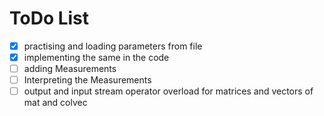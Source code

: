 # ToDo List

- [x] practising and loading parameters from file
- [x] implementing the same in the code
- [ ] adding Measurements
- [ ] Interpreting the Measurements
- [ ] output and input stream operator overload for matrices and vectors of mat and colvec
